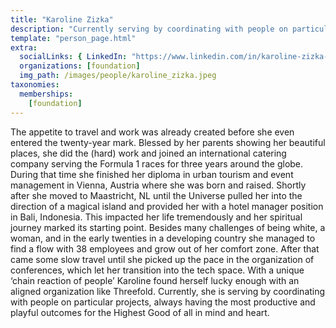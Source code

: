 ```yaml
---
title: "Karoline Zizka"
description: "Currently serving by coordinating with people on particular projects, always having the most productive and playful outcomes for the Highest Good of all in mind and heart."
template: "person_page.html"
extra:
  socialLinks: { LinkedIn: "https://www.linkedin.com/in/karoline-zizka-52a287b6/"}
  organizations: [foundation]
  img_path: /images/people/karoline_zizka.jpeg
taxonomies:
  memberships:
    [foundation]
---
```


The appetite to travel and work was already created before she even entered the twenty-year mark. Blessed by her parents showing her beautiful places, she did the (hard) work and joined an international catering company serving the Formula 1 races for three years around the globe. During that time she finished her diploma in urban tourism and event management in Vienna, Austria where she was born and raised. Shortly after she moved to Maastricht, NL until the Universe pulled her into the direction of a magical island and provided her with a hotel manager position in Bali, Indonesia. This impacted her life tremendously and her spiritual journey marked its starting point. Besides many challenges of being white, a woman, and in the early twenties in a developing country she managed to find a flow with 38 employees and grow out of her comfort zone. After that came some slow travel until she picked up the pace in the organization of conferences, which let her transition into the tech space. With a unique ‘chain reaction of people’ Karoline found herself lucky enough with an aligned organization like Threefold. Currently, she is serving by coordinating with people on particular projects, always having the most productive and playful outcomes for the Highest Good of all in mind and heart.
